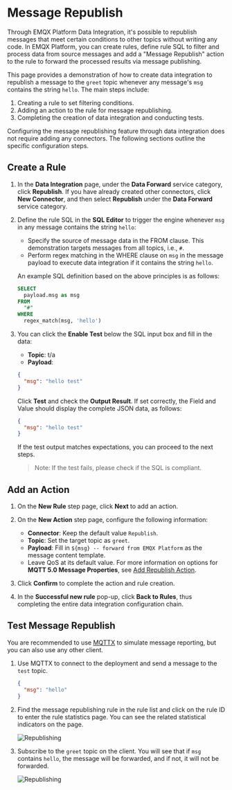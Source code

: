 # Message Republish

Through EMQX Platform Data Integration, it's possible to republish messages that meet certain conditions to other topics without writing any code. In EMQX Platform, you can create rules, define rule SQL to filter and process data from source messages and add a "Message Republish" action to the rule to forward the processed results via message publishing.

This page provides a demonstration of how to create data integration to republish a message to the `greet` topic whenever any message's `msg` contains the string `hello`. The main steps include:

1. Creating a rule to set filtering conditions.
2. Adding an action to the rule for message republishing.
3. Completing the creation of data integration and conducting tests.

Configuring the message republishing feature through data integration does not require adding any connectors. The following sections outline the specific configuration steps.

## Create a Rule

1. In the **Data Integration** page, under the **Data Forward** service category, click **Republish**. If you have already created other connectors, click **New Connector**, and then select **Republish** under the **Data Forward** service category.

2. Define the rule SQL in the **SQL Editor** to trigger the engine whenever `msg` in any message contains the string `hello`:

   - Specify the source of message data in the FROM clause. This demonstration targets messages from all topics, i.e., `#`.
   - Perform regex matching in the WHERE clause on `msg` in the message payload to execute data integration if it contains the string `hello`.

   An example SQL definition based on the above principles is as follows:

   ```sql
   SELECT
     payload.msg as msg
   FROM
     "#"
   WHERE  
     regex_match(msg, 'hello')
   ```

3. You can click the **Enable Test** below the SQL input box and fill in the data:

   - **Topic**: t/a
   - **Payload**:

   ```json
   {
     "msg": "hello test"
   }
   ```

   Click **Test** and check the **Output Result**. If set correctly, the Field and Value should display the complete JSON data, as follows:

   ```json
   {
     "msg": "hello test"
   }
   ```

   If the test output matches expectations, you can proceed to the next steps.

   > Note: If the test fails, please check if the SQL is compliant.

## Add an Action

1. On the **New Rule** step page, click **Next** to add an action.
2. On the **New Action** step page, configure the following information:
   - **Connector**: Keep the default value `Republish`.
   - **Topic**: Set the target topic as `greet`.
   - **Payload**: Fill in `${msg} -- forward from EMQX Platform` as the message content template.
   - Leave QoS at its default value. For more information on options for **MQTT 5.0 Message Properties**, see [Add Republish Action](./republish.md#add-republish-action).

3. Click **Confirm** to complete the action and rule creation.

4. In the **Successful new rule** pop-up, click **Back to Rules**, thus completing the entire data integration configuration chain.

## Test Message Republish

You are recommended to use [MQTTX](https://mqttx.app/) to simulate message reporting, but you can also use any other client.

1. Use MQTTX to connect to the deployment and send a message to the `test` topic.

   ```json
   {
     "msg": "hello"
   }
   ```

2. Find the message republishing rule in the rule list and click on the rule ID to enter the rule statistics page. You can see the related statistical indicators on the page.

    ![Republishing](./_assets/republish_01.png)

3. Subscribe to the `greet` topic on the client. You will see that if `msg` contains `hello`, the message will be forwarded, and if not, it will not be forwarded.

    ![Republishing](./_assets/republish_02.png)
